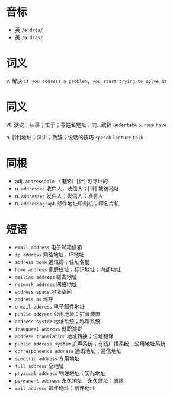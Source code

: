# 音标

- 英 `/ə'dres/`
- 美 `/ə'drɛs/`

# 词义

v. 解决
`if you address a problem, you start trying to solve it`

# 同义

vt. 演说；从事；忙于；写姓名地址；向…致辞
`undertake` `pursue` `have`

n. [计]地址；演讲；致辞；说话的技巧
`speech` `lecture` `talk`

# 同根

- adj. `addressable` （电脑）[计] 可寻址的
- n. `addressee` 收件人，收信人；[计] 被访地址
- n. `addresser` 发件人；发信人；发言人
- n. `addressograph` 邮件地址印刷机；印名片机

# 短语

- `email address` 电子邮箱信箱
- `ip address` 网络地址，IP地址
- `address book` 通讯簿；住址名册
- `home address` 家庭住址；标识地址；内部地址
- `mailing address` 邮寄地址
- `network address` 网络地址
- `address space` 地址空间
- `address as` 称呼
- `e-mail address` 电子邮件地址
- `public address` 公用地址；扩音装置
- `address system` 地址系统；称谓系统
- `inaugural address` 就职演说
- `address translation` 地址转换；位址翻译
- `public address system` 扩声系统；有线广播系统；公用地址系统
- `correspondence address` 通讯地址；通信地址
- `specific address` 专用地址
- `full address` 全地址
- `physical address` 物理地址；实际地址
- `permanent address` 永久地址；永久住址；原籍
- `mail address` 邮件地址；信件地址

